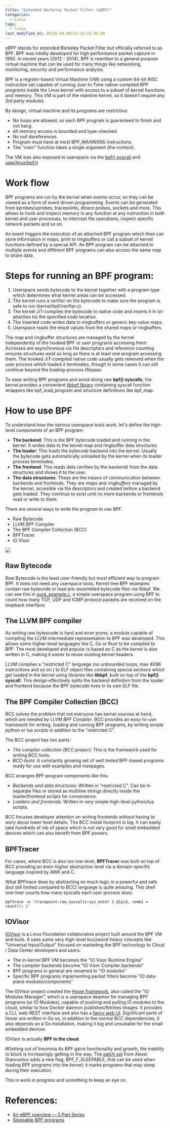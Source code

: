 ```yaml
---
title: "Extended Berkeley Packet Filter (eBPF)"
categories:
  - Linux
tags:
  - linux
last_modified_at: 20120-08-09T14:25:52-05:00
---
```


eBPF stands for extended Berkeley Packet Filter but officially referred to as BPF. BPF was intially developed for high performance packet capture in 1992. In recent years (2012 - 2014), BPF is rewritten to a general purpose virtual machine that can be used for many things like networking, monitoring, security and performance analysis.

BPF is a register-based Virtual Machine (VM) using a custom 64-bit RISC instruction set capable of running Just-In-Time native-compiled *BPF programs* inside the Linux kernel with access to a subset of kernel functions and memory. This VM is part of the mainline kernel, so it doesn't require any 3rd party modules. 

By design, virtual machine and its programs are restrictive:
* No loops are allowed, so each BPF program is guaranteed to finish and not hang.
* All memory access is bounded and type-checked.
* No null dereferences.
* Program must have at most BPF_MAXINSNS instructions.
* The "main" function takes a single argument (the context).

The VM was also exposed to userspace via the [bpf() syscall](https://github.com/torvalds/linux/blob/v4.20/tools/lib/bpf) and [uapi/linux/bpf.h](https://github.com/torvalds/linux/blob/v4.20/include/uapi/linux/bpf.h) 

# Work flow
BPF programs are run by the kernel when events occur, so they can be viewed as a form of event driven programming. Events can be generated from kprobes/uprobes, tracepoints, dtrace probes, sockets and more. This allows to hook and inspect memory in any function at any instruction in both kernel and user processes, to intercept file operations, inspect specific network packets and so on.

An event triggers the execution of an attached BPF program which then can store information in maps, print to ringbuffers or call a subset of kernel functions defined by a special API. An BPF program can be attached to multiple events and different BPF programs can also access the same map to share data. 

# Steps for running an BPF program:

1. Userspace sends bytecode to the kernel together with a program type which determines what kernel areas can be accessed.
2. The kernel runs a verifier on the bytecode to make sure the program is safe to run (kernel/bpf/verifier.c).
3. The kernel JiT-compiles the bytecode to native code and inserts it in (or attaches to) the specified code location.
4. The inserted code writes data to ringbuffers or generic key-value maps.
5. Userspace reads the result values from the shared maps or ringbuffers.

The map and ringbuffer structures are managed by the kernel independently of the hooked BPF or user programs accessing them. Accesses are asynchronous via file descriptors and reference counting ensures structures exist as long as there is at least one program accessing them. The hooked JiT-compiled native code usually gets removed when the user process which loaded it terminates, though in some cases it can still continue beyond the loading-process lifespan.

To ease writing BPF programs and avoid doing raw **bpf() syscalls**, the kernel provides a convenient [libbpf library](https://github.com/torvalds/linux/blob/v4.20/tools/lib/bpf) containing syscall function wrappers like bpf_load_program and structure definitions like bpf_map.

# How to use BPF

To understand how the various userspace tools work, let's define the high-level components of an BPF program:

* **The backend**: This is the BPF bytecode loaded and running in the kernel. It writes data to the kernel map and ringbuffer data structures.
* **The loader**: This loads the bytecode backend into the kernel. Usually the bytecode gets automatically unloaded by the kernel when its loader process terminates.
* **The frontend**: This reads data (written by the backend) from the data structures and shows it to the user.
* **The data structures**: These are the means of communication between backends and frontends. They are *maps* and *ringbuffers* managed by the kernel, accesible via file descriptors and created before a backend gets loaded. They continue to exist until no more backends or frontends read or write to them.

There are several ways to write the program to use BPF.

* Raw Bytecode
* LLVM BPF Compiler
* The BPF Compiler Collection (BCC)
* BPFTracer
* IO Visor

<img src="https://manoj-gupta.github.io/images/ebpf.png">

## Raw Bytecode

Raw Bytecode is the least user-friendly but most efficient way to program BPF. It does not need any userspace tools. Kernel tree BPF examples contain raw bytecode or load pre-assembled bytecode files via libbpf. We can see this in [sock_example.c](https://github.com/torvalds/linux/blob/v4.20/samples/bpf/sock_example.c), a simple userspace program using BPF to count how many TCP, UDP and ICMP protocol packets are received on the loopback interface.

## The LLVM BPF compiler

As writing raw bytescode is hard and error prone, a module capable of compiling the LLVM intermediate representation to BPF was developed. This allows some higher-level languages like C, Go or Rust to be compiled to BPF. The most developed and popular is based on C as the kernel is also written in C, making it easier to reuse existing kernel headers.

LLVM compiles a "restricted C" languege (no unbounded loops, max 4096 instructions and so on ) to ELF object files containing special sections which get loaded in the kernel using libraries like **libbpf**, built on top of the **bpf() syscall**. This design effectively splits the backend definition from the loader and frontend because the BPF bytecode lives in its own ELF file.

## The BPF Compiler Collection (BCC)

BCC solves the problem that not everyone has kernel sources at hand, which are needed by *LLVM BPF Compiler*. BCC provides an easy-to-use framework for writing, loading and running BPF programs, by writing simple python or lua scripts in addition to the "restricted C". 

The BCC project has two parts:

* *The compiler collection (BCC proper):* This is the framework used for writing BCC tools.
* *BCC-tools:* A constantly growing set of well tested BPF-based programs ready for use with examples and manpages.

BCC arranges BPF program components like this:

* *Backends and data structures:* Written in "restricted C". Can be in separate files or stored as multiline strings directly inside the loader/frontend scripts for convenience.
* *Loaders and frontends:* Written in very simple high-level python/lua scripts.

BCC focuses developer attention on writing frontends without having to wory about lower level details. The BCC install footprint is big. It can easily take hundreds of mb of space which is not very good for small embedded devices which can also benefit from BPF powers. 

## BPFTracer

For cases, where BCC is also too low-level, **BPFTracer** was built on top of BCC providing an even-higher abstraction level via a domain-specific language inspired by AWK and C. 

What BPFtrace does by abstracting so much logic in a powerful and safe (but still limited compared to BCC) languege is quite amazing. This shell one-liner counts how many syscalls each user process does.

```
bpftrace -e 'tracepoint:raw_syscalls:sys_enter { @[pid, comm] = count(); }'
```

## IOVisor

[IOVisor](https://www.iovisor.org/) is a Linux Foundation collaborative project built around the BPF VM and tools. It uses some very high-level buzzword-heavy concepts like "Universal Input/Output" focused on marketing the BPF technology to Cloud / Data Center developers and users:

* The in-kernel BPF VM becomes the "IO Visor Runtime Engine"
* The compiler backends become "IO Visor Compiler backends"
* BPF programs in general are renamed to "IO modules"
* Specific BPF programs implementing packet filters become "IO data-plane modules/components"

The IOVisor project created the [Hover framework](https://github.com/iovisor/iomodules), also called the "IO Modules Manager", which is a userspace deamon for managing BPF programs (or IO Modules), capable of pushing and pulling IO modules to the cloud, similar to how Docker daemon publishes/fetches images. It provides a CLI, web-REST interface and also has a [fancy web UI](https://github.com/iovisor/hoverui). Significant parts of Hover are written in Go so, in addition to the normal BCC dependencies, it also depends on a Go installation, making it big and unsuitable for the small embedded devices 

IOVisor is actually **BPF in the cloud**. 

#Getting out of Insomnia
As BPF gains functionality and growth, the inability to block is increasingly getting in the way. The [patch set](https://lwn.net/ml/netdev/20200630043343.53195-1-alexei.starovoitov@gmail.com/) from Alexei Starovoitov adds a new flag, BPF_F_SLEEPABLE, that can be used when loading BPF programs into the kernel; it marks programs that may sleep during their execution.

This is work in progress and something to keep an eye on.

# References:

* [An eBPF overview — 5 Part Series](https://www.collabora.com/news-and-blog/blog/2019/04/05/an-ebpf-overview-part-1-introduction/)
* [Sleepable BPF programs](https://lwn.net/Articles/825415/)